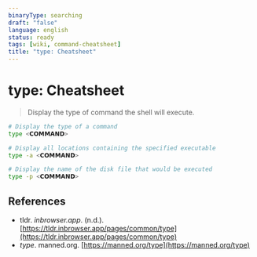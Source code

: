 ```yaml
---
binaryType: searching
draft: "false"
language: english
status: ready
tags: [wiki, command-cheatsheet]
title: "type: Cheatsheet"
---
```


# type: Cheatsheet

> Display the type of command the shell will execute.

```bash
# Display the type of a command
type <𝗖𝗢𝗠𝗠𝗔𝗡𝗗>

# Display all locations containing the specified executable
type -a <𝗖𝗢𝗠𝗠𝗔𝗡𝗗>

# Display the name of the disk file that would be executed
type -p <𝗖𝗢𝗠𝗠𝗔𝗡𝗗>
```

## References

- tldr. *inbrowser.app*. (n.d.). [https://tldr.inbrowser.app/pages/common/type](https://tldr.inbrowser.app/pages/common/type)
- _type_. manned.org. [https://manned.org/type](https://manned.org/type)
